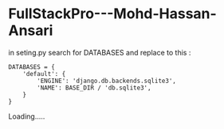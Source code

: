 # FullStackPro---Mohd-Hassan-Ansari

in seting.py search for DATABASES and replace to this :

```
DATABASES = {
    'default': {
        'ENGINE': 'django.db.backends.sqlite3',
        'NAME': BASE_DIR / 'db.sqlite3',
    }
}
```

Loading.....
